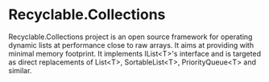 # Recyclable.Collections
Recyclable.Collections project is an open source framework for operating dynamic lists at performance close to raw arrays. It aims at providing with minimal memory footprint. It implements IList&lt;T&gt;'s interface and is targeted as direct replacements of List&lt;T&gt;, SortableList&lt;T&gt;, PriorityQueue&lt;T&gt; and similar.
